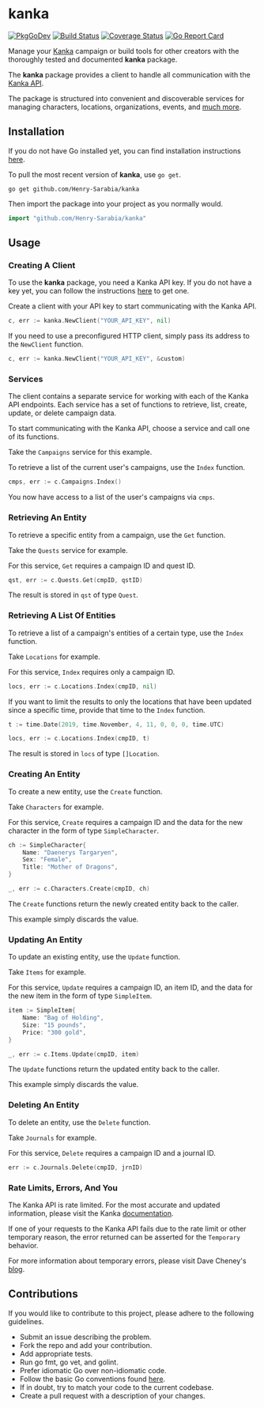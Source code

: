# kanka 

[![PkgGoDev](https://pkg.go.dev/badge/Henry-Sarabia/kanka)](https://pkg.go.dev/github.com/Henry-Sarabia/kanka?tab=doc) [![Build Status](https://travis-ci.com/Henry-Sarabia/kanka.svg?branch=master)](https://travis-ci.com/Henry-Sarabia/kanka) [![Coverage Status](https://coveralls.io/repos/github/Henry-Sarabia/kanka/badge.svg?branch=master)](https://coveralls.io/github/Henry-Sarabia/kanka?branch=master) [![Go Report Card](https://goreportcard.com/badge/github.com/Henry-Sarabia/kanka)](https://goreportcard.com/report/github.com/Henry-Sarabia/kanka)

Manage your [Kanka](https://kanka.io/en-US) campaign or build tools for other
creators with the thoroughly tested and documented **kanka** package.

The **kanka** package provides a client to handle all communication with the
[Kanka API](https://kanka.io/en-US/docs/1.0). 

The package is structured into convenient and discoverable services for 
managing characters, locations, organizations, events, and 
[much more](https://kanka.io/en-US/features).


## Installation

If you do not have Go installed yet, you can find installation instructions 
[here](https://golang.org/doc/install).

To pull the most recent version of **kanka**, use `go get`.

```
go get github.com/Henry-Sarabia/kanka
```

Then import the package into your project as you normally would.

```go
import "github.com/Henry-Sarabia/kanka"
```

## Usage

### Creating A Client

To use the **kanka** package, you need a Kanka API key. If you do not have a key
yet, you can follow the instructions [here](https://kanka.io/en-US/docs/1.0/setup)
to get one.

Create a client with your API key to start communicating with the Kanka API.

```go
c, err := kanka.NewClient("YOUR_API_KEY", nil)
```

If you need to use a preconfigured HTTP client, simply pass its address to the
`NewClient` function.

```go
c, err := kanka.NewClient("YOUR_API_KEY", &custom)
```

### Services

The client contains a separate service for working with each of the Kanka API
endpoints. Each service has a set of functions to retrieve, list, create, update,
or delete campaign data.

To start communicating with the Kanka API, choose a service and call one of its
functions. 

Take the `Campaigns` service for this example. 

To retrieve a list of the current user's campaigns, use the `Index` function.

```go
cmps, err := c.Campaigns.Index()
```
You now have access to a list of the user's campaigns via `cmps`.

### Retrieving An Entity

To retrieve a specific entity from a campaign, use the `Get` function.

Take the `Quests` service for example. 

For this service, `Get` requires a campaign ID and quest ID.

```go
qst, err := c.Quests.Get(cmpID, qstID)
```

The result is stored in `qst` of type `Quest`. 

### Retrieving A List Of Entities

To retrieve a list of a campaign's entities of a certain type, use the `Index` function.

Take `Locations` for example.

For this service, `Index` requires only a campaign ID.

```go
locs, err := c.Locations.Index(cmpID, nil)
```

If you want to limit the results to only the locations that have been updated
since a specific time, provide that time to the `Index` function.

```go
t := time.Date(2019, time.November, 4, 11, 0, 0, 0, time.UTC)

locs, err := c.Locations.Index(cmpID, t)
```
The result is stored in `locs` of type `[]Location`.


### Creating An Entity

To create a new entity, use the `Create` function.

Take `Characters` for example.

For this service, `Create` requires a campaign ID and the data for the new 
character in the form of type `SimpleCharacter`.

```go
ch := SimpleCharacter{
    Name: "Daenerys Targaryen",
    Sex: "Female",
    Title: "Mother of Dragons",
}

_, err := c.Characters.Create(cmpID, ch)
```
The `Create` functions return the newly created entity back to the caller.

This example simply discards the value.

### Updating An Entity

To update an existing entity, use the `Update` function.

Take `Items` for example.

For this service, `Update` requires a campaign ID, an item ID, and the data for
the new item in the form of type `SimpleItem`.

```go
item := SimpleItem{
    Name: "Bag of Holding",
    Size: "15 pounds",
    Price: "300 gold",
}

_, err := c.Items.Update(cmpID, item)
```
The `Update` functions return the updated entity back to the caller.

This example simply discards the value.


### Deleting An Entity

To delete an entity, use the `Delete` function.

Take `Journals` for example.

For this service, `Delete` requires a campaign ID and a journal ID.

```go
err := c.Journals.Delete(cmpID, jrnID)
```

### Rate Limits, Errors, And You

The Kanka API is rate limited. For the most accurate and updated information,
please visit the Kanka [documentation](https://kanka.io/en-US/docs/1.0/setup#endpoints). 

If one of your requests to the Kanka API fails due to the rate limit or other temporary reason,
the error returned can be asserted for the `Temporary` behavior.

For more information about temporary errors, please visit Dave Cheney's
[blog](https://dave.cheney.net/2016/04/27/dont-just-check-errors-handle-them-gracefully).

## Contributions

If you would like to contribute to this project, please adhere to the following
guidelines.

* Submit an issue describing the problem.
* Fork the repo and add your contribution.
* Add appropriate tests.
* Run go fmt, go vet, and golint.
* Prefer idiomatic Go over non-idiomatic code.
* Follow the basic Go conventions found [here](https://github.com/golang/go/wiki/CodeReviewComments).
* If in doubt, try to match your code to the current codebase.
* Create a pull request with a description of your changes.


